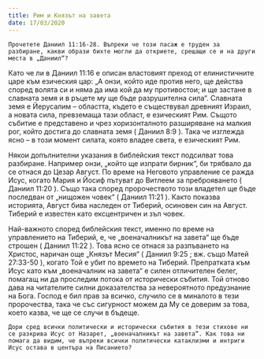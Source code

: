 ```yaml
---
title: Рим и Князът на завета
date: 17/03/2020
---
```


`Прочетете Даниил 11:16-28. Въпреки че този пасаж е труден за разбиране, какви образи бихте могли да откриете, срещащи се и на други места в „Даниил“?`

Като че ли в Даниил 11:16 е описан властовият преход от елинистичните царе към езическия цар: „А онзи, който иде против него, ще действа според волята си и няма да има кой да му противостои; и ще застане в славната земя и в ръцете му ще бъде разрушителна сила“. Славната земя е Йерусалим – областта, където е съществувал древният Израил, а новата сила, превземаща тази област, е езическият Рим. Същото събитие е представено и чрез хоризонталното разширяване на малкия рог, който достига до славната земя ( Даниил 8:9 ). Така че изглежда ясно – в този момент силата, която владее света, е езическият Рим.

Някои допълнителни указания в библейския текст подсилват това разбиране. Например онзи, „който ще изпрати бирник“, би трябвало да се отнася до Цезар Август. По време на Неговото управление се ражда Исус, когато Мария и Йосиф пътуват до Витлеем за преброяването ( Даниил 11:20 ). Също така според пророчеството този владетел ще бъде последван от „нищожен човек“ ( Даниил 11:21 ). Както показва историята, Август бива наследен от Тиберий, осиновен син на Август. Тиберий е известен като ексцентричен и зъл човек.

Най-важното според библейския текст, именно по време на управлението на Тиберий, е, че „военачалникът на завета“ ще бъде строшен ( Даниил 11:22 ). Това ясно се отнася за разпъването на Христос, наричан още „Князът Месия“ ( Даниил 9:25 ; вж. също Матей 27:33-50 ), когато Той е убит по времето на Тиберий. Препратката към Исус като към „военачалник на завета“ е силен отличителен белег, помагащ ни да проследим потока от исторически събития. Той отново дава на читателите силни доказателства за невероятното предузнание на Бога. Господ е бил прав за всичко, случило се в миналото в тези пророчества, така че със сигурност можем да Му се доверим за това, което казва, че ще се случи в бъдеще.

`Дори сред всички политически и исторически събития в тези стихове ни се разкрива Исус от Назарет, „военачалникът на завета“. Как това ни помага да видим, че въпреки всички политически катаклизми и интриги Исус остава в центъра на Писанието?`